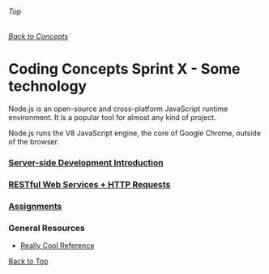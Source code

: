 ###### Top
###### [Back to Concepts](./README.md)
# Coding Concepts Sprint X - Some technology
Node.js is an open-source and cross-platform JavaScript runtime environment. It is a popular tool for almost any kind of project.

Node.js runs the V8 JavaScript engine, the core of Google Chrome, outside of the browser. 

### [Server-side Development Introduction](./nowhere.md)
### [RESTful Web Services + HTTP Requests](./nowhere.md)
### [Assignments](assignment.md)

### General Resources 
- [Really Cool Reference](https://nodejs.org/en/docs/guides/)

[Back to Top](#Top)
